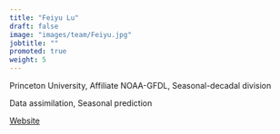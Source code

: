 ```yaml
---
title: "Feiyu Lu"
draft: false
image: "images/team/Feiyu.jpg"
jobtitle: ""
promoted: true
weight: 5
---
```



Princeton University, Affiliate NOAA-GFDL, Seasonal-decadal division

Data assimilation, Seasonal prediction

[Website](https://scholar.princeton.edu/feiyulu)
